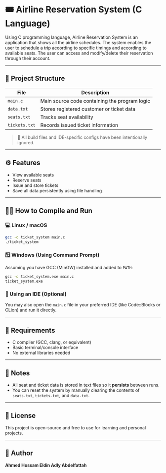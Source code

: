 # 🎟️ Airline Reservation System (C Language)

Using C programming language, Airline Reservation System is an application that shows all the airline schedules. The system enables the user to schedule a trip according to specific timings and according to available seats. The user can access and modify/delete their reservation through their account.

---

## 📁 Project Structure

| File         | Description                                      |
|--------------|--------------------------------------------------|
| `main.c`     | Main source code containing the program logic    |
| `data.txt`   | Stores registered customer or ticket data        |
| `seats.txt`  | Tracks seat availability                         |
| `tickets.txt`| Records issued ticket information                |

> 🧹 All build files and IDE-specific configs have been intentionally ignored.

---

## ⚙️ Features

- View available seats
- Reserve seats
- Issue and store tickets
- Save all data persistently using file handling

---

## 🧑‍💻 How to Compile and Run

### 💻 Linux / macOS

```bash
gcc -o ticket_system main.c
./ticket_system
```

### 🪟 Windows (Using Command Prompt)

Assuming you have GCC (MinGW) installed and added to `PATH`:

```cmd
gcc -o ticket_system.exe main.c
ticket_system.exe
```

### 🧰 Using an IDE (Optional)

You may also open the `main.c` file in your preferred IDE (like Code::Blocks or CLion) and run it directly.

---

## 📌 Requirements

- C compiler (GCC, clang, or equivalent)
- Basic terminal/console interface
- No external libraries needed

---

## 📝 Notes

- All seat and ticket data is stored in text files so it **persists** between runs.
- You can reset the system by manually clearing the contents of `seats.txt`, `tickets.txt`, and `data.txt`.

---

## 📄 License

This project is open-source and free to use for learning and personal projects.

---

## 🙋 Author

**Ahmed Hossam Eldin Adly Abdelfattah**
